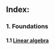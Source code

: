 ## Index:

### 1. Foundations
#### 1.1 [Linear algebra](https://github.com/yz599/dsProjects/blob/master/Projects/Linear%20algebra.pdf.pdf)